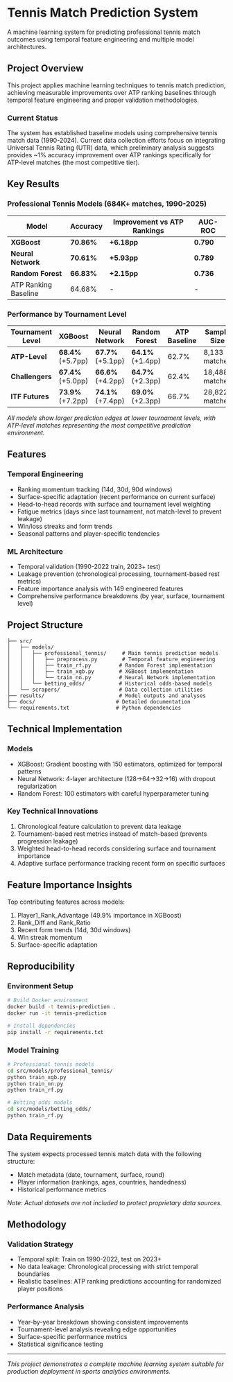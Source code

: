 # Tennis Match Prediction System

A machine learning system for predicting professional tennis match outcomes using temporal feature engineering and multiple model architectures.

## Project Overview

This project applies machine learning techniques to tennis match prediction, achieving measurable improvements over ATP ranking baselines through temporal feature engineering and proper validation methodologies.

### Current Status
The system has established baseline models using comprehensive tennis match data (1990-2024). Current data collection efforts focus on integrating Universal Tennis Rating (UTR) data, which preliminary analysis suggests provides ~1% accuracy improvement over ATP rankings specifically for ATP-level matches (the most competitive tier).

## Key Results

### Professional Tennis Models (684K+ matches, 1990-2025)

| Model | Accuracy | Improvement vs ATP Rankings | AUC-ROC |
|-------|----------|----------------------------|---------|
| **XGBoost** | **70.86%** | **+6.18pp** | **0.790** |
| **Neural Network** | **70.61%** | **+5.93pp** | **0.789** |
| **Random Forest** | **66.83%** | **+2.15pp** | **0.736** |
| ATP Ranking Baseline | 64.68% | - | - |

### Performance by Tournament Level

| Tournament Level | XGBoost | Neural Network | Random Forest | ATP Baseline | Sample Size |
|------------------|---------|----------------|---------------|--------------|-------------|
| **ATP-Level** | **68.4%** (+5.7pp) | **67.7%** (+5.1pp) | **64.1%** (+1.4pp) | 62.7% | 8,133 matches |
| **Challengers** | **67.4%** (+5.0pp) | **66.6%** (+4.2pp) | **64.7%** (+2.3pp) | 62.4% | 18,488 matches |
| **ITF Futures** | **73.9%** (+7.2pp) | **74.1%** (+7.4pp) | **69.0%** (+2.3pp) | 66.7% | 28,822 matches |

*All models show larger prediction edges at lower tournament levels, with ATP-level matches representing the most competitive prediction environment.*

## Features

### Temporal Engineering
- Ranking momentum tracking (14d, 30d, 90d windows)
- Surface-specific adaptation (recent performance on current surface)
- Head-to-head records with surface and tournament level weighting
- Fatigue metrics (days since last tournament, not match-level to prevent leakage)
- Win/loss streaks and form trends
- Seasonal patterns and player-specific tendencies

### ML Architecture
- Temporal validation (1990-2022 train, 2023+ test)
- Leakage prevention (chronological processing, tournament-based rest metrics)
- Feature importance analysis with 149 engineered features
- Comprehensive performance breakdowns (by year, surface, tournament level)

## Project Structure

```
├── src/
│   ├── models/
│   │   ├── professional_tennis/     # Main tennis prediction models
│   │   │   ├── preprocess.py        # Temporal feature engineering
│   │   │   ├── train_rf.py         # Random Forest implementation
│   │   │   ├── train_xgb.py        # XGBoost implementation
│   │   │   └── train_nn.py         # Neural Network implementation
│   │   └── betting_odds/           # Historical odds-based models
│   └── scrapers/                   # Data collection utilities
├── results/                        # Model outputs and analyses
├── docs/                          # Detailed documentation
└── requirements.txt               # Python dependencies
```

## Technical Implementation

### Models
- XGBoost: Gradient boosting with 150 estimators, optimized for temporal patterns
- Neural Network: 4-layer architecture (128→64→32→16) with dropout regularization
- Random Forest: 100 estimators with careful hyperparameter tuning

### Key Technical Innovations
1. Chronological feature calculation to prevent data leakage
2. Tournament-based rest metrics instead of match-based (prevents progression leakage)
3. Weighted head-to-head records considering surface and tournament importance
4. Adaptive surface performance tracking recent form on specific surfaces

## Feature Importance Insights

Top contributing features across models:
1. Player1_Rank_Advantage (49.9% importance in XGBoost)
2. Rank_Diff and Rank_Ratio 
3. Recent form trends (14d, 30d windows)
4. Win streak momentum
5. Surface-specific adaptation

## Reproducibility

### Environment Setup
```bash
# Build Docker environment
docker build -t tennis-prediction .
docker run -it tennis-prediction

# Install dependencies
pip install -r requirements.txt
```

### Model Training
```bash
# Professional tennis models
cd src/models/professional_tennis/
python train_xgb.py
python train_nn.py  
python train_rf.py

# Betting odds models
cd src/models/betting_odds/
python train_rf.py
```

## Data Requirements

The system expects processed tennis match data with the following structure:
- Match metadata (date, tournament, surface, round)
- Player information (rankings, ages, countries, handedness)
- Historical performance metrics

*Note: Actual datasets are not included to protect proprietary data sources.*

## Methodology

### Validation Strategy
- Temporal split: Train on 1990-2022, test on 2023+
- No data leakage: Chronological processing with strict temporal boundaries
- Realistic baselines: ATP ranking predictions accounting for randomized player positions

### Performance Analysis
- Year-by-year breakdown showing consistent improvements
- Tournament-level analysis revealing edge opportunities
- Surface-specific performance metrics
- Statistical significance testing

---

*This project demonstrates a complete machine learning system suitable for production deployment in sports analytics environments.*
